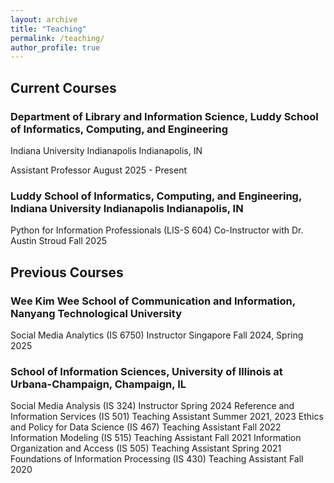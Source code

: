 ```yaml
---
layout: archive
title: "Teaching"
permalink: /teaching/
author_profile: true
---
```


## Current Courses

### Department of Library and Information Science, Luddy School of Informatics, Computing, and Engineering

Indiana University Indianapolis Indianapolis, IN

Assistant Professor August 2025 - Present

### Luddy School of Informatics, Computing, and Engineering, Indiana University Indianapolis Indianapolis, IN
 Python for Information Professionals (LIS-S 604) Co-Instructor with Dr. Austin Stroud Fall 2025

## Previous Courses
### Wee Kim Wee School of Communication and Information, Nanyang Technological University
   Social Media Analytics (IS 6750) Instructor
   Singapore Fall 2024, Spring 2025
   
### School of Information Sciences, University of Illinois at Urbana-Champaign, Champaign, IL
   Social Media Analysis (IS 324) Instructor  Spring 2024
   Reference and Information Services (IS 501) Teaching Assistant Summer 2021, 2023
   Ethics and Policy for Data Science (IS 467) Teaching Assistant Fall 2022
   Information Modeling (IS 515) Teaching Assistant Fall 2021
   Information Organization and Access (IS 505) Teaching Assistant Spring 2021
   Foundations of Information Processing (IS 430) Teaching Assistant Fall 2020      

 
 
 
 
 
 
 
